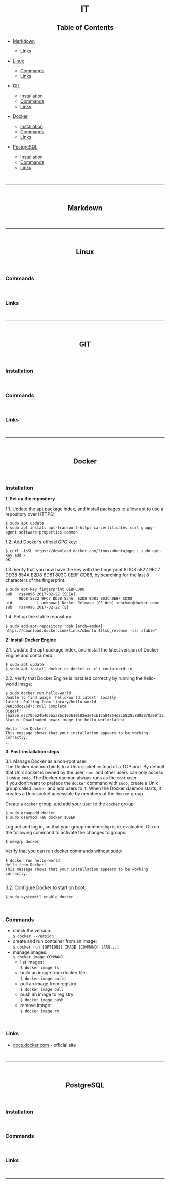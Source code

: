 # <p align="center">IT</p>


## <p align="center">Table of Contents</p>

- [Markdown](#markdown)
  - [Links](#markdown.links)

- [Linux](#linux)
  - [Commands](#linux.commands)
  - [Links](#linux.links)

- [GIT](#git)
  - [Installation](#git.install)
  - [Commands](#git.commands)
  - [Links](#git.links)

- [Docker](#docker)
  - [Installation](#docker.install)
  - [Commands](#docker.commands)
  - [Links](#docker.links)

- [PostgreSQL](#postgres)
  - [Installation](#postgres.install)
  - [Commands](#postgres.commands)
  - [Links](#postgres.links)


</br>

--------------------------------------------------------------------------------

</br>

## <p align="center">Markdown</p> <a name="markdown"></a>








</br>

--------------------------------------------------------------------------------

</br>

## <p align="center">Linux</p> <a name="linux"></a>


</br>

### Commands <a name="linux.commands"></a>




</br>

### Links <a name="linux.links"></a>





</br>

--------------------------------------------------------------------------------

</br>

## <p align="center">GIT</p> <a name="git"></a>


</br>

### Installation <a name="git.install"></a>



</br>

### Commands <a name="git.commands"></a>



</br>

### Links <a name="git.links"></a>






</br>

--------------------------------------------------------------------------------

</br>

## <p align="center">Docker</p> <a name="docker"></a>


</br>

### Installation <a name="docker.install"></a>  
  
__1. Set up the repository__  
  
1.1. Update the apt package index, and install packages to allow apt to use a repository over HTTPS:
  ```
  $ sudo apt update
  $ sudo apt install apt-transport-https ca-certificates curl gnupg-agent software-properties-common
  ```  
1.2. Add Docker’s official GPG key:  
  ```
  $ curl -fsSL https://download.docker.com/linux/ubuntu/gpg | sudo apt-key add -  
  OK
  ```  
1.3. Verify that you now have the key with the fingerprint 9DC8 5822 9FC7 DD38 854A  E2D8 8D81 803C 0EBF CD88, by searching for the last 8 characters of the fingerprint:  
  ```
  $ sudo apt-key fingerprint 0EBFCD88
  pub   rsa4096 2017-02-22 [SCEA]
        9DC8 5822 9FC7 DD38 854A  E2D8 8D81 803C 0EBF CD88
  uid           [ unknown] Docker Release (CE deb) <docker@docker.com>
  sub   rsa4096 2017-02-22 [S]
  ```  
1.4. Set up the stable repository:  
  ```
  $ sudo add-apt-repository "deb [arch=amd64] https://download.docker.com/linux/ubuntu $(lsb_release -cs) stable"
  ```  
  
__2. Install Docker Engine__  
  
2.1. Update the apt package index, and install the latest version of Docker Engine and containerd:
  ```
  $ sudo apt update
  $ sudo apt install docker-ce docker-ce-cli containerd.io
  ```  
2.2. Verify that Docker Engine is installed correctly by running the hello-world image:  
  ```
  $ sudo docker run hello-world  
  Unable to find image 'hello-world:latest' locally
  latest: Pulling from library/hello-world
  0e03bdcc26d7: Pull complete 
  Digest: sha256:e7c70bb24b462baa86c102610182e3efcb12a04854e8c582838d92970a09f323
  Status: Downloaded newer image for hello-world:latest

  Hello from Docker!
  This message shows that your installation appears to be working correctly.
  ...
  ```  
  
__3. Post-installation steps__  
  
3.1. Manage Docker as a non-root user:  
The Docker daemon binds to a Unix socket instead of a TCP port. By default that Unix socket is owned by the user `root` and other users can only access it using `sudo`. The Docker daemon always runs as the `root` user.  
If you don’t want to preface the `docker` command with `sudo`, create a Unix group called `docker` and add users to it. When the Docker daemon starts, it creates a Unix socket accessible by members of the `docker` group.  
  
Create a `docker` group, and add your user to the `docker` group:  
  ```
  $ sudo groupadd docker
  $ sudo usermod -aG docker $USER
  ```  
Log out and log in, so that your group membership is re-evaluated. Or run the following command to activate the changes to groups:  
  ```
  $ newgrp docker
  ```  
Verify that you can run docker commands without sudo:  
  ```
  $ docker run hello-world
  Hello from Docker!
  This message shows that your installation appears to be working correctly.
  ...
  ```  
  
3.2. Configure Docker to start on boot:  
   ```
  $ sudo systemctl enable docker
  ```  




</br>

### Commands <a name="docker.commands" href="https://docs.docker.com/engine/reference/commandline/docker/" target="_blank"></a>  
  
- check the version:  
`$ docker --version`  
- create and run container from an image:  
`$ docker run [OPTIONS] IMAGE [COMMAND] [ARG...]`  
- manage images:  
`$ docker image COMMAND`  
  - list images:  
  `$ docker image ls`  
  - build an image from docker file:  
  `$ docker image build`  
  - pull an image from registry:  
  `$ docker image pull`  
  - push an image to registry:  
  `$ docker image push`  
  - remove image:  
  `$ docker image rm`  
  
  
</br>

### Links <a name="docker.links"></a>
- <a href="https://docs.docker.com/" target="_blank">docs.docker.com</a> - official site






</br>

--------------------------------------------------------------------------------

</br>

## <p align="center">PostgreSQL</p> <a name="postgres"></a>


</br>

### Installation <a name="postgres.install"></a>





</br>

### Commands <a name="postgres.commands"></a>



</br>

### Links <a name="postgres.links"></a>







</br>

--------------------------------------------------------------------------------



